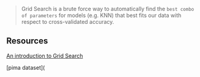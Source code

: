 

> Grid Search is a brute force way to automatically find the `best combo of parameters` for models (e.g. KNN) that best fits our data with respect to cross-validated accuracy.

## Resources

[An introduction to Grid Search](https://medium.com/datadriveninvestor/an-introduction-to-grid-search-ff57adcc0998)

[pima dataset](

